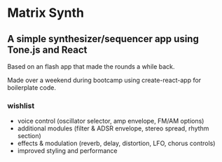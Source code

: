 # Matrix Synth

## A simple synthesizer/sequencer app using Tone.js and React

Based on an flash app that made the rounds a while back.

Made over a weekend during bootcamp using create-react-app for boilerplate code.

###  wishlist
- voice control (oscillator selector, amp envelope, FM/AM options)
- additional modules (filter & ADSR envelope, stereo spread, rhythm section)
- effects & modulation (reverb, delay, distortion, LFO, chorus controls)
- improved styling and performance 

